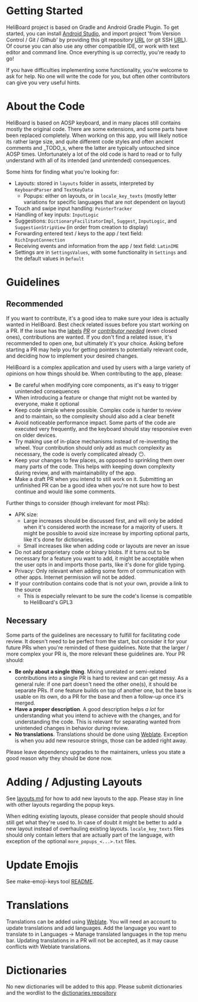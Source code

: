 # Getting Started

HeliBoard project is based on Gradle and Android Gradle Plugin. To get started, you can install [Android Studio](https://developer.android.com/studio), and import project 'from Version Control / Git / Github' by providing this git repository [URL](https://github.com/Helium314/HeliBoard) (or git SSH [URL](git@github.com:Helium314/heliboard.git)).
Of course you can also use any other compatible IDE, or work with text editor and command line.
Once everything is up correctly, you're ready to go!

If you have difficulties implementing some functionality, you're welcome to ask for help. No one will write the code for you, but often other contributors can give you very useful hints.

# About the Code

HeliBoard is based on AOSP keyboard, and in many places still contains mostly the original code. There are some extensions, and some parts have been replaced completely.
When working on this app, you will likely notice its rather large size, and quite different code styles and often ancient comments and _TODO_s, where the latter are typically untouched since AOSP times.
Unfortunately a lot of the old code is hard to read or to fully understand with all of its intended (and unintended) consequences.

Some hints for finding what you're looking for:
* Layouts: stored in `layouts` folder in assets, interpreted by `KeyboardParser` and `TextKeyData`
  * Popups: either on layouts, or in `locale_key_texts` (mostly letter variations for specific languages that are not dependent on layout)
* Touch and swipe input handling: `PointerTracker`
* Handling of key inputs: `InputLogic`
* Suggestions: `DictionaryFacilitatorImpl`, `Suggest`, `InputLogic`, and `SuggestionStripView` (in order from creation to display)
* Forwarding entered text / keys to the app / text field: `RichInputConnection`
* Receiving events and information from the app / text field: `LatinIME`
* Settings are in `SettingsValues`, with some functionality in `Settings` and the default values in `Default`

# Guidelines

## Recommended

If you want to contribute, it's a good idea to make sure your idea is actually wanted in HeliBoard.
Best check related issues before you start working on a PR. If the issue has the [labels](https://github.com/Helium314/HeliBoard/labels) [_PR_](https://github.com/Helium314/HeliBoard/labels/PR) or [_contributor needed_](https://github.com/Helium314/HeliBoard/issues?q=label%3A%22contributor%20needed%22) (even closed ones), contributions are wanted. If you don't find a related issue, it's recommended to open one, but ultimately it's your choice.
Asking before starting a PR may help you for getting pointers to potentially relevant code, and deciding how to implement your desired changes.

HeliBoard is a complex application and used by users with a large variety of opinions on how things should be.
When contributing to the app, please:
* Be careful when modifying core components, as it's easy to trigger unintended consequences
* When introducing a feature or change that might not be wanted by everyone, make it optional
* Keep code simple where possible. Complex code is harder to review and to maintain, so the complexity should also add a clear benefit
* Avoid noticeable performance impact. Some parts of the code are executed very frequently, and the keyboard should stay responsive even on older devices.
* Try making use of in-place mechanisms instead of re-inventing the wheel. Your contribution should only add as much complexity as necessary, the code is overly complicated already 😶.
* Keep your changes to few places, as opposed to sprinkling them over many parts of the code. This helps with keeping down complexity during review, and with maintainability of the app.
* Make a draft PR when you intend to still work on it. Submitting an unfinished PR can be a good idea when you're not sure how to best continue and would like some comments.

Further things to consider (though irrelevant for most PRs):
* APK size:
  * Large increases should be discussed first, and will only be added when it's considered worth the increase for a majority of users. It might be possible to avoid size increase by importing optional parts, like it's done for dictionaries.
  * Small increases like when adding code or layouts are never an issue
* Do not add proprietary code or binary blobs. If it turns out to be necessary for a feature you want to add, it might be acceptable when the user opts in and imports those parts, like it's done for glide typing.
* Privacy: Only relevant when adding some form of communication with other apps. Internet permission will not be added.
* If your contribution contains code that is not your own, provide a link to the source
  * This is especially relevant to be sure the code's license is compatible to HeliBoard's GPL3

## Necessary

Some parts of the guidelines are necessary to fulfill for facilitating code review. It doesn't need to be perfect from the start, but consider it for your future PRs when you're reminded of these guidelines. Note that the larger / more complex your PR is, the more relevant these guidelines are.
Your PR should:
- **Be only about a single thing**. Mixing unrelated or semi-related contributions into a single PR is hard to review and can get messy. As a general rule: if one part doesn't need the other one(s), it should be separate PRs. If one feature builds on top of another one, but the base is usable on its own, do a PR for the base and then a follow-up once it's merged.
- **Have a proper description**. A good description helps _a lot_ for understanding what you intend to achieve with the changes, and for understanding the code. This is relevant for separating wanted from unintended changes in behavior during review.
- **No translations**. Translations should be done using [Weblate](https://translate.codeberg.org/projects/heliboard/). Exception is when you add new resource strings, those can be added right away.

Please leave dependency upgrades to the maintainers, unless you state a good reason why they should be done now.

# Adding / Adjusting Layouts

See [layouts.md](layouts.md#adding-new-layouts--languages) for how to add new layouts to the app. Please stay in line with other layouts regarding the popup keys.

When editing existing layouts, please consider that people should should still get what they're used to. In case of doubt it might be better to add a new layout instead of overhauling existing layouts.
`locale_key_texts` files should only contain letters that are actually part of the language, with exception of the optional `more_popups_<...>.txt` files.

# Update Emojis

See make-emoji-keys tool [README](tools/make-emoji-keys/README.md).

# Translations
Translations can be added using [Weblate](https://translate.codeberg.org/projects/heliboard/). You will need an account to update translations and add languages. Add the language you want to translate to in Languages -> Manage translated languages in the top menu bar.
Updating translations in a PR will not be accepted, as it may cause conflicts with Weblate translations.

# Dictionaries
No new dictionaries will be added to this app. Please submit dictionaries and the wordlist to the [dictionaries repository](https://codeberg.org/Helium314/aosp-dictionaries)
